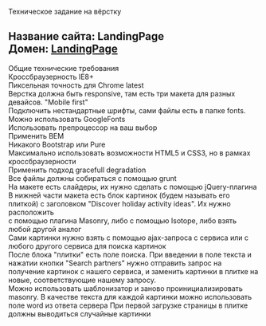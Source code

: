 Техническое задание на вёрстку <br>

Название сайта: LandingPage<br>
Домен: <a href="https://mrblackdevil.github.io/Landing-page/">LandingPage</a><br>
--

Общие технические требования<br>
Кроссбраузерность IE8+<br>
Пиксельная точность для Chrome latest<br>
Верстка должна быть responsive, там есть три макета для разных девайсов. "Mobile first"<br>
Подключить нестандартные шрифты, сами файлы есть в папке fonts. Можно использовать GoogleFonts<br>
Использовать препроцессор на ваш выбор<br>
Применить BEM<br>
Никакого Bootstrap или Pure<br>
Максимально использовать возможности HTML5 и CSS3, но в рамках кроссбраузерности<br>
Применить подход gracefull degradation<br>
Все файлы должны собираться с помощью grunt<br>
На макете есть слайдеры, их нужно сделать с помощью jQuery-плагина<br>
В нижней части макета есть блок картинок (будем называть его плиткой) с заголовком "Discover holiday activity ideas". Их нужно расположить <br>с помощью плагина Masonry, либо с помощью Isotope, либо взять любой другой аналог<br>
Сами картинки нужно взять с помощью ajax-запроса с сервиса или с любого другого сервиса для поиска картинок<br>
После блока "плитки" есть поле поиска. При введении в поле текста и нажатии кнопки "Search partners" нужно отправить запрос на получение картинок с нашего сервиса, и заменить картинки в плитке на новые, соответствующие нашему запросу.<br> Можно использовать шаблонизатор и заново проинициализировать masonry. В качестве текста для каждой картинки можно использовать поле word из ответа сервера
При первой загрузке страницы в плитке должны выводиться случайные картинки

